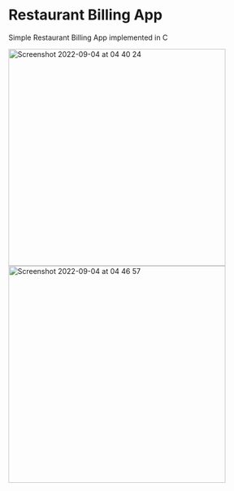 # Restaurant Billing App

Simple Restaurant Billing App implemented in C

<img width="427" alt="Screenshot 2022-09-04 at 04 40 24" src="https://user-images.githubusercontent.com/66339097/188296323-2d92b2cd-8b1d-4184-8298-a63a80c2ab90.png">
<img width="427" alt="Screenshot 2022-09-04 at 04 46 57" src="https://user-images.githubusercontent.com/66339097/188296402-21d730f1-3946-427c-b117-37e1f5a47fe3.png">
